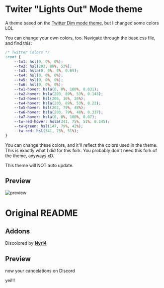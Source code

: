 # Twiter "Lights Out" Mode theme

A theme based on the [Twitter Dim mode theme](https://github.com/zuzumi-f/Twiter-Theme-BD), but I changed some colors LOL

You can change your own colors, too. Navigate through the base.css file, and find this:

```css
/* Twitter Colors */
:root {
    --tw1: hsl(0, 0%, 0%);
    --tw2: hsl(203, 89%, 53%);
    --tw3: hsla(0, 0%, 0%, 0.69);
    --tw4: hsl(0, 0%, 0%);
    --tw5: hsl(0, 0%, 0%);
    --tw6: hsl(0, 0%, 0%);
    --tw1-hover: hsla(0, 0%, 100%, 0.031);
    --tw2-hover: hsla(203, 89%, 53%, 0.145);
    --tw3-hover: hsl(206, 16%, 26%);
    --tw4-hover: hsla(203, 89%, 53%, 0.22);
    --tw5-hover: hsl(203, 79%, 48%);
    --tw6-hover: hsla(203, 79%, 48%, 0.337);
    --tw7-hover: hsla(0, 0%, 100%, 0.07);
    --tw-red-hover: hsla(341, 75%, 51%, 0.145);
    --tw-green: hsl(147, 79%, 42%);
    --tw-red: hsl(341, 75%, 51%);
}
```

You can change these colors, and it'll reflect the colors used in the theme. This is exactly what I did for this fork. You probably don't need this fork of the theme, anyways xD.

This theme will NOT auto update.



## Preview

![preview](https://i.imgur.com/l577GmN.png)


# Original README

## Addons

Discolored by **[Nyri4](https://github.com/NYRI4/Discolored)**

## Preview


now your cancelations on Discord

yei!!!
